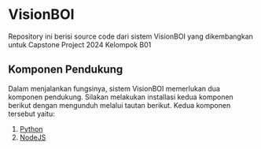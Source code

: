 # VisionBOI

Repository ini berisi source code dari sistem VisionBOI yang dikembangkan untuk Capstone Project 2024 Kelompok B01

## Komponen Pendukung

Dalam menjalankan fungsinya, sistem VisionBOI memerlukan dua komponen pendukung. Silakan melakukan installasi kedua komponen berikut dengan mengunduh melalui tautan berikut. Kedua komponen tersebut yaitu:
1. [Python](https://www.python.org/downloads/)
2. [NodeJS](https://nodejs.org/en/download/prebuilt-installer)